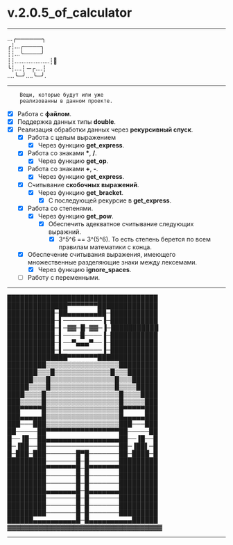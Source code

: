 # v.2.0.5_of_calculator
_________________
...╭──────╮  
╭┆...╭────╮  
┆┆...╰────╯  
┆┆....................┆:hocho:  
╰┆....┆ ─┌....┆  
….╰─╯....╰─╯.  
_________________  
```  
    Вещи, которые будут или уже   
    реализованны в данном проекте.  
``` 
- [X] Работа с __файлом__.
- [X] Поддержка данных типы __double__.
- [X] Реализация обработки данных через __рекурсивный спуск__.
    - [X] Работа с целым выражением
        - [X] Через функцию __get_express__.
    - [X] Работа со знаками __*__, __/__.
        - [X] Через функцию __get_op__.
    - [X] Работа со знаками __+__, __-__.
        - [X] Через функцию __get_express__.
    - [X] Считывание __скобочных выражений__.
        - [X] Через функцию __get_bracket__.
            - [X] С последующей рекурсие в __get_express__.
    - [X] Работа со степенями.
        - [X] Через функцию __get_pow__.
            - [X] Обеспечить адекватное считывание следующих выражний.
                - [X] 3^5^6 == 3^(5^6). То есть степень берется по всем правилам математики с конца.
    - [X] Обеспечение считывания выражения, имеющего множественные разделяющие знаки между лексемами.
        - [X] Через функцию __ignore_spaces__.
    - [ ] Работу с переменными.  

___________
███████████████████████████████████  
██████████████▀▀▀▀▀▀▀██████████████  
███████████─██▄▄▄▄▄▄▄██─███████████  
███████████─▌─────────▐─███████████  
███████████─▌─▓▓─█─▓▓─▐─███████████  
███████████─▌────█────▐─███████████  
███████████─▌──▀▄▄▄▀──▐─███████████  
███████████─▌─────────▐─███████████  
██████████████▀▀▀▀▀▀▀██████████████  
█████████▒▒▒▒▒▒▒▒▒▒▒▒▒▒▒▒▒█████████  
███████▒▒▒█▒▒▒▒▒▒▒▒▒▒▒▒▒█▒▒▒███████  
██████▒▒▒█▒▒▒▒▒▒▒▒▒▒▒▒▒▒▒█▒▒▒██████  
█████▒▒▒▒█▒▒▒▒▒▒▒▒▒▒▒▒▒▒▒█▒▒▒▒█████  
████▒▒▒▒█▒▒▒▒▒▒▒▒▒▒▒▒▒▒▒▒▒█▒▒▒▒████  
███▒▒▒▒▒█▒▒▒▒▒▒▒▒▒▒▒▒▒▒▒▒▒█▒▒▒▒▒███  
███▀▀▀▀▀█▒▒▒▒▒▒▒▒▒▒▒▒▒▒▒▒▒█▀▀▀▀▀███  
███▄▄▄▄▄█▒▒▒▒▒▒▒▒▒▒▒▒▒▒▒▒▒█▄▄▄▄▄███  
███───███▒▒▒▒▒▒▒▒▒▒▒▒▒▒▒▒▒███───███  
██─────██▀▀▀▀▀▀▀▀▀▀▀▀▀▀▀▀▀██─────██  
█──▐█──██▄▄▄▄▄▄▄▄▄▄▄▄▄▄▄▄▄██──▐█──█  
█─▐██──██─────────────────██─▐██▌─█  
█─███─███───────█▀█───────██─████─█  
█████████───────█─█───────█████████  
█████████▀▀▀▀▀▀▀█─█▀▀▀▀▀▀▀█████████  
█████████───────█─█───────█████████  
█████████───────█─█───────█████████  
█████████▄▄▄▄▄▄▄█─█▄▄▄▄▄▄▄█████████  
█████████───────█─█───────█████████  
█████████───────█─█───────█████████  
█████████───────█─█───────█████████  
██████▄▄▄▄▄▄▄▄▄▄█─█▄▄▄▄▄▄▄▄▄▄██████  
▓▓▓▓▓▓▓▓▓▓▓▓▓▓▓▓▓▓▓▓▓▓▓▓▓▓▓▓▓▓▓▓▓▓▓  
__________________

   

